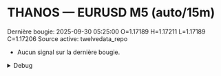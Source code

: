 # THANOS — EURUSD M5 (auto/15m)
Dernière bougie: 2025-09-30 05:25:00  O=1.17189  H=1.17211  L=1.17189  C=1.17206
Source active: twelvedata_repo

- Aucun signal sur la dernière bougie.

<details><summary>Debug</summary>

- TD_API_KEY manquant.

</details>